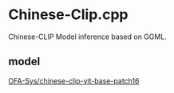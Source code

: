 # Chinese-Clip.cpp
Chinese-CLIP Model inference based on GGML.

## model
[OFA-Sys/chinese-clip-vit-base-patch16](https://huggingface.co/OFA-Sys/chinese-clip-vit-base-patch16)
